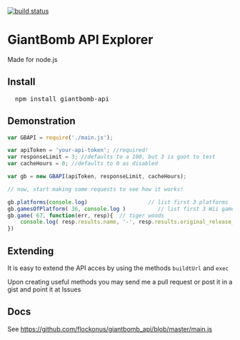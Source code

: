 [![build status](https://secure.travis-ci.org/flockonus/giantbomb_api.png)](http://travis-ci.org/flockonus/giantbomb_api)
# GiantBomb API Explorer

Made for node.js

## Install

<pre>
  npm install giantbomb-api
</pre>

## Demonstration

```javascript
var GBAPI = require('./main.js');

var apiToken = 'your-api-token'; //required!
var responseLimit = 3; //defaults to a 100, but 3 is goot to test
var cacheHours = 0; //defaults to 0 as disabled

var gb = new GBAPI(apiToken, responseLimit, cacheHours);

// now, start making some requests to see how it works!

gb.platforms(console.log)                   // list first 3 platforms
gb.gamesOfPlatform( 36, console.log )          // list first 3 Wii games
gb.game( 67, function(err, resp){  // tiger woods
	console.log( resp.results.name, '-', resp.results.original_release_date )
})
```

## Extending

It is easy to extend the API acces by using the methods `buildtUrl` and `exec`

Upon creating useful methods you may send me a pull request or post it in a gist and point it at Issues

## Docs

See https://github.com/flockonus/giantbomb_api/blob/master/main.js
